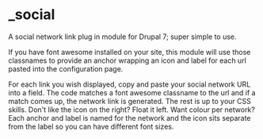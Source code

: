 # _social
A social network link plug in module for Drupal 7; super simple to use.

If you have font awesome installed on your site, this module will use those classnames to provide an anchor wrapping an icon and label for each url pasted into the configuration page.

For each link you wish displayed, copy and paste your social network URL into a field.  The code matches a font awesome classname to the url and if a match comes up, the network link is generated.  The rest is up to your CSS skills.  Don't like the icon on the right?  Float it left.  Want colour per network?  Each anchor and label is named for the network and the icon sits separate from the label so you can have different font sizes.
